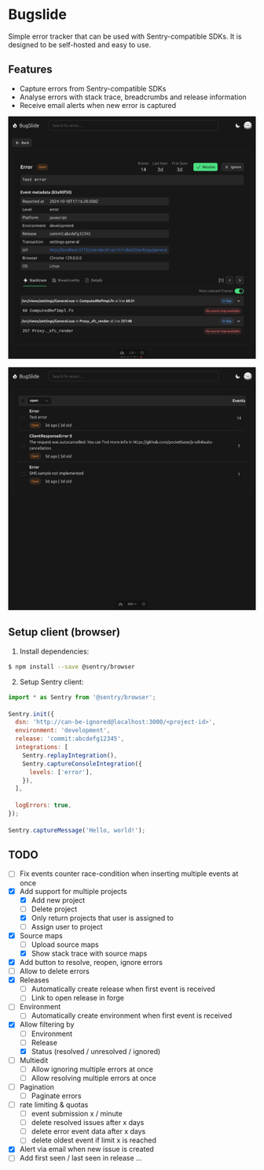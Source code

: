 # Bugslide

Simple error tracker that can be used with Sentry-compatible SDKs.
It is designed to be self-hosted and easy to use.

## Features

- Capture errors from Sentry-compatible SDKs
- Analyse errors with stack trace, breadcrumbs and release information
- Receive email alerts when new error is captured

![Screenshot error](./docs/screenshot_error.png)

![Screenshot errors list](./docs/screenshot_errors_list.png)

## Setup client (browser)

1. Install dependencies:

```bash
$ npm install --save @sentry/browser
```

2. Setup Sentry client:

```javascript
import * as Sentry from '@sentry/browser';

Sentry.init({
  dsn: 'http://can-be-ignored@localhost:3000/<project-id>',
  environment: 'development',
  release: 'commit:abcdefg12345',
  integrations: [
    Sentry.replayIntegration(),
    Sentry.captureConsoleIntegration({
      levels: ['error'],
    }),
  ],

  logErrors: true,
});

Sentry.captureMessage('Hello, world!');
```

## TODO

- [ ] Fix events counter race-condition when inserting multiple events at once
- [x] Add support for multiple projects
  - [x] Add new project
  - [ ] Delete project
  - [x] Only return projects that user is assigned to
  - [ ] Assign user to project
- [x] Source maps
  - [ ] Upload source maps
  - [x] Show stack trace with source maps
- [x] Add button to resolve, reopen, ignore errors
- [ ] Allow to delete errors
- [x] Releases
  - [ ] Automatically create release when first event is received
  - [ ] Link to open release in forge
- [ ] Environment
  - [ ] Automatically create environment when first event is received
- [x] Allow filtering by
  - [ ] Environment
  - [ ] Release
  - [x] Status (resolved / unresolved / ignored)
- [ ] Multiedit
  - [ ] Allow ignoring multiple errors at once
  - [ ] Allow resolving multiple errors at once
- [ ] Pagination
  - [ ] Paginate errors
- [ ] rate limiting & quotas
  - [ ] event submission x / minute
  - [ ] delete resolved issues after x days
  - [ ] delete error event data after x days
  - [ ] delete oldest event if limit x is reached
- [x] Alert via email when new issue is created
- [ ] Add first seen / last seen in release ...
